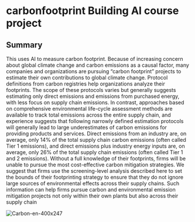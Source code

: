 # carbonfootprint Building AI course project
## Summary 
This uses AI to measure carbon footprint. 
Because of increasing concern about global climate change and carbon emissions as a causal factor, many companies and organizations are pursuing “carbon footprint” projects to estimate their own contributions to global climate change. Protocol definitions from carbon registries help organizations analyze their footprints. The scope of these protocols varies but generally suggests estimating only direct emissions and emissions from purchased energy, with less focus on supply chain emissions. In contrast, approaches based on comprehensive environmental life-cycle assessment methods are available to track total emissions across the entire supply chain, and experience suggests that following narrowly defined estimation protocols will generally lead to large underestimates of carbon emissions for providing products and services. Direct emissions from an industry are, on average, only 14% of the total supply chain carbon emissions (often called Tier 1 emissions), and direct emissions plus industry energy inputs are, on average, only 26% of the total supply chain emissions (often called Tier 1 and 2 emissions). Without a full knowledge of their footprints, firms will be unable to pursue the most cost-effective carbon mitigation strategies. We suggest that firms use the screening-level analysis described here to set the bounds of their footprinting strategy to ensure that they do not ignore large sources of environmental effects across their supply chains. Such information can help firms pursue carbon and environmental emission mitigation projects not only within their own plants but also across their supply chain

![Carbon-en-400x247](https://user-images.githubusercontent.com/33207831/115947160-c3611780-a493-11eb-8776-f36d5192450b.jpeg)
